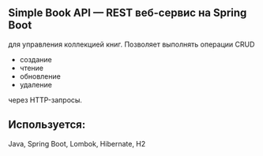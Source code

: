 ## Simple Book API — REST веб-сервис на Spring Boot ##
для управления коллекцией книг.
Позволяет выполнять операции CRUD 
   - создание
   - чтение
   - обновление
   - удаление

через HTTP-запросы.

## Используется: 
Java,
Spring Boot,
Lombok,
Hibernate,
H2